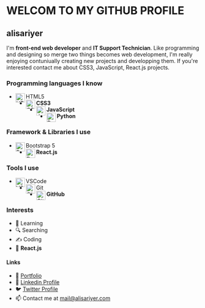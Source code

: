 # WELCOM TO MY GITHUB PROFILE

## alisariyer

I'm  **front-end web developer** and **IT Support Technician**. Like programming and designing so merge two things becomes web development, I'm really enjoying contuniually creating new projects and developping them. If you're interested contact me about CSS3, JavaScript, React.js projects.

### Programming languages I know
- <img src="https://cdn1.iconfinder.com/data/icons/logotypes/32/badge-html-5-256.png" alt="HTML5" align=left width=24 height=24> HTML5
- <img src="https://cdn1.iconfinder.com/data/icons/logotypes/32/badge-css-3-256.png" alt="CSS3" align=left width=24 height=24> **CSS3**
- <img src="https://cdn4.iconfinder.com/data/icons/logos-and-brands/512/187_Js_logo_logos-256.png" alt="JavaScript" align=left width=24 height=24> **JavaScript**
- <img src="https://img.icons8.com/color/344/python--v1.png" alt="Python" align=left width=24 height=24> **Python**

### Framework & Libraries I use
- <img src="https://cdn3.iconfinder.com/data/icons/font-awesome-brands/576/bootstrap-256.png" alt="Bootstrap" align=left width=24 height=24> Bootstrap 5
- <img src="https://cdn4.iconfinder.com/data/icons/logos-and-brands/512/187_Js_logo_logos-256.png" alt="React.js" align=left width=24 height=24> **React.js**

### Tools I use
- <img src="https://img.icons8.com/color/344/visual-studio--v1.png" alt="VSCode" align=left width=24 height=24> VSCode
- <img src="https://img.icons8.com/color/344/git.png" alt="Git" align=left width=24 height=24> Git
- <img src="https://img.icons8.com/nolan/344/github.png" alt="GitHub" align=left width=24 height=24> **GitHub**

### Interests
- 🏃 Learning
- 🔍 Searching
- ✍️ Coding
- 🥇 **React.js**

#### Links
- 🍒 [Portfolio](https://alisariyer.github.io/alisariyer)
- 💙 [Linkedin Profile](https://linkedin.com/in/alisariyer)
- 🐦 [Twitter Profile](https://twitter.com/sariyer_ali)
- 📫 Contact me at mail@alisariyer.com
